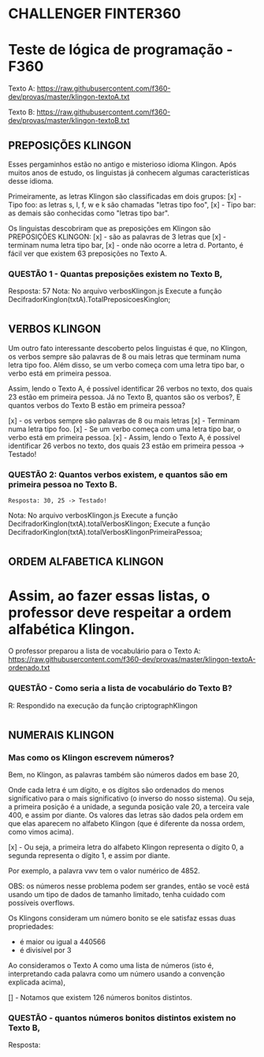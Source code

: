 # CHALLENGER FINTER360

# Teste de lógica de programação - F360
 
Texto A: https://raw.githubusercontent.com/f360-dev/provas/master/klingon-textoA.txt

Texto B: https://raw.githubusercontent.com/f360-dev/provas/master/klingon-textoB.txt

## PREPOSIÇÕES KLINGON 

Esses pergaminhos estão no antigo e misterioso idioma Klingon. Após muitos anos de estudo, os linguistas já conhecem algumas características desse idioma.

Primeiramente, as letras Klingon são classificadas em dois grupos: 
   [x] - Tipo foo: as letras s, l, f, w e k são chamadas "letras tipo foo", 
   [x] - Tipo bar: as demais são conhecidas como "letras tipo bar".

Os linguistas descobriram que as preposições em Klingon são 
   PREPOSIÇÕES KLINGON: 
   [x] - são as palavras de 3 letras que 
   [x] - terminam numa letra tipo bar, 
   [x] - onde não ocorre a letra d. 
Portanto, é fácil ver que existem 63 preposições no Texto A.

### QUESTÃO 1 - Quantas preposições existem no Texto B, 
Resposta: 57
Nota: 
      No arquivo verbosKlingon.js 
      Execute a função DecifradorKinglon(txtA).TotalPreposicoesKinglon;

# 

## VERBOS KLINGON

Um outro fato interessante descoberto pelos linguistas é que, no Klingon, os verbos sempre são palavras de 8 ou mais letras que terminam numa letra tipo foo. Além disso, se um verbo começa com uma letra tipo bar, o verbo está em primeira pessoa.

Assim, lendo o Texto A, é possível identificar 26 verbos no texto, dos quais 23 estão em primeira pessoa.
Já no Texto B, quantos são os verbos?, E quantos verbos do Texto B estão em primeira pessoa?

   [x] - os verbos sempre são palavras de 8 ou mais letras 
   [x] - Terminam numa letra tipo foo. 
   [x] - Se um verbo começa com uma letra tipo bar, o verbo está em primeira pessoa.
   [x] - Assim, lendo o Texto A, é possível identificar 26 verbos no texto, dos quais 23 estão em primeira pessoa -> Testado!

### QUESTÃO 2: Quantos verbos existem, e quantos são em primeira pessoa no Texto B. 
    Resposta: 30, 25 -> Testado!
Nota: 
      No arquivo verbosKlingon.js 
      Execute a função DecifradorKinglon(txtA).totalVerbosKlingon;
      Execute a função DecifradorKinglon(txtA).totalVerbosKlingonPrimeiraPessoa;
      
#

## ORDEM ALFABETICA KLINGON
# Assim, ao fazer essas listas, o professor deve respeitar a ordem alfabética Klingon.

O professor preparou a lista de vocabulário para o Texto A:
https://raw.githubusercontent.com/f360-dev/provas/master/klingon-textoA-ordenado.txt

### QUESTÃO - Como seria a lista de vocabulário do Texto B?
R: Respondido na execução da função criptographKlingon

# 

## NUMERAIS KLINGON
### Mas como os Klingon escrevem números?
Bem, no Klingon, as palavras também são números dados em base 20, 

Onde cada letra é um dígito, e os dígitos são ordenados do menos significativo para o mais significativo (o inverso do nosso sistema). Ou seja, a primeira posição é a unidade, a segunda posição vale 20, a terceira vale 400, e assim por diante. Os valores das letras são dados pela ordem em que elas aparecem no alfabeto Klingon (que é diferente da nossa ordem, como vimos acima). 

[x] - Ou seja, a primeira letra do alfabeto Klingon representa o dígito 0, a segunda representa o dígito 1, e assim por diante.

Por exemplo, a palavra vwv tem o valor numérico de 4852.

OBS: os números nesse problema podem ser grandes, então se você está usando um tipo de dados de tamanho limitado, tenha cuidado com possíveis overflows.

Os Klingons consideram um número bonito se ele satisfaz essas duas propriedades:

- é maior ou igual a 440566
- é divisível por 3

Ao consideramos o Texto A como uma lista de números (isto é, interpretando cada palavra como um número usando a convenção explicada acima), 

[] - Notamos que existem 126 números bonitos distintos.

### QUESTÃO - quantos números bonitos distintos existem no Texto B, 
Resposta: 
   
#

